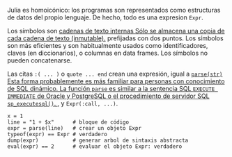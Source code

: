 Julia es homoicónico: los programas son representados como
estructuras de datos del propio lenguaje. De hecho, todo es
una expresion `Expr`.

Los símbolos son <a class="tooltip" href="#">cadenas de texto internas <span>
Sólo se almacena una copia de cada cadena de texto (inmutable).</span></a> 
prefijadas con dos puntos. Los símbolos son más eficientes y son habitualmente
usados como identificadores, claves (en diccionarios), o columnas en data frames.
Los símbolos no pueden concatenarse.

Las citas `:( ... )` o `quote ... end` crean una expresión, igual a 
<a class="tooltip" href="#">`parse(str)` <span> Esta forma probablemente es
más familiar para personas con conocimiento de SQL dinámico. La función `parse` es
similar a la sentencia SQL `EXECUTE IMMEDIATE` de Oracle y PostgreSQL o el procedimiento
de servidor SQL `sp_executesql()`. </span></a> , y `Expr(:call, ...)`.

```
x = 1
line = "1 + $x"      # bloque de código
expr = parse(line)   # crear un objeto Expr
typeof(expr) == Expr # verdadero
dump(expr)           # generar arbol de sintaxis abstracta
eval(expr) == 2      # evaluar el objeto Expr: verdadero
```
